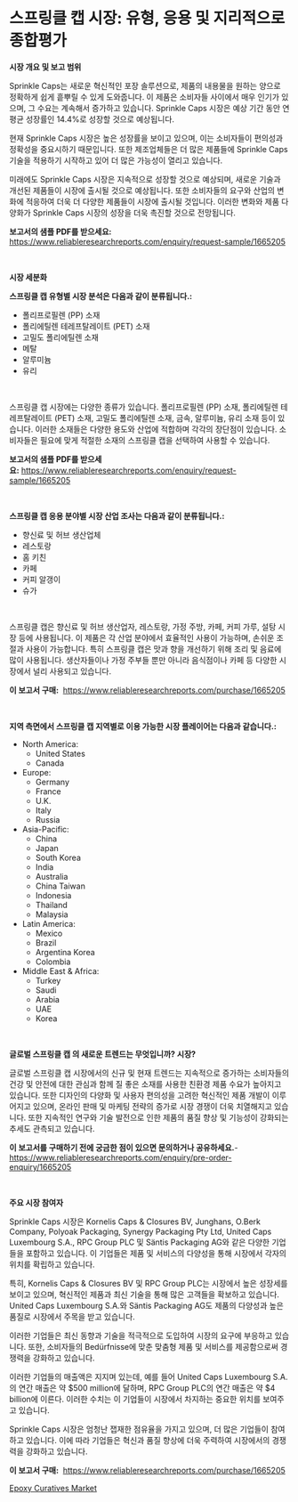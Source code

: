 <p><h1>스프링클 캡 시장: 유형, 응용 및 지리적으로 종합평가</h1></p><p><strong>시장 개요 및 보고 범위</strong></p>
<p><p>Sprinkle Caps는 새로운 혁신적인 포장 솔루션으로, 제품의 내용물을 원하는 양으로 정확하게 쉽게 흩뿌릴 수 있게 도와줍니다. 이 제품은 소비자들 사이에서 매우 인기가 있으며, 그 수요는 계속해서 증가하고 있습니다. Sprinkle Caps 시장은 예상 기간 동안 연평균 성장률인 14.4%로 성장할 것으로 예상됩니다.</p><p>현재 Sprinkle Caps 시장은 높은 성장률을 보이고 있으며, 이는 소비자들이 편의성과 정확성을 중요시하기 때문입니다. 또한 제조업체들은 더 많은 제품들에 Sprinkle Caps 기술을 적용하기 시작하고 있어 더 많은 가능성이 열리고 있습니다.</p><p>미래에도 Sprinkle Caps 시장은 지속적으로 성장할 것으로 예상되며, 새로운 기술과 개선된 제품들이 시장에 출시될 것으로 예상됩니다. 또한 소비자들의 요구와 산업의 변화에 적응하여 더욱 더 다양한 제품들이 시장에 출시될 것입니다. 이러한 변화와 제품 다양화가 Sprinkle Caps 시장의 성장을 더욱 촉진할 것으로 전망됩니다.</p></p>
<p><strong>보고서의 샘플 PDF를 받으세요:</strong> <a href="https://www.reliableresearchreports.com/enquiry/request-sample/1665205">https://www.reliableresearchreports.com/enquiry/request-sample/1665205</a></p>
<p>&nbsp;</p>
<p><strong>시장 세분화</strong></p>
<p><strong>스프링클 캡 유형별 시장 분석은 다음과 같이 분류됩니다.:</strong></p>
<p><ul><li>폴리프로필렌 (PP) 소재</li><li>폴리에틸렌 테레프탈레이트 (PET) 소재</li><li>고밀도 폴리에틸렌 소재</li><li>메탈</li><li>알루미늄</li><li>유리</li></ul></p>
<p>&nbsp;</p>
<p><p>스프링클 캡 시장에는 다양한 종류가 있습니다. 폴리프로필렌 (PP) 소재, 폴리에틸렌 테레프탈레이트 (PET) 소재, 고밀도 폴리에틸렌 소재, 금속, 알루미늄, 유리 소재 등이 있습니다. 이러한 소재들은 다양한 용도와 산업에 적합하며 각각의 장단점이 있습니다. 소비자들은 필요에 맞게 적절한 소재의 스프링클 캡을 선택하여 사용할 수 있습니다.</p></p>
<p><strong>보고서의 샘플 PDF를 받으세요:</strong>&nbsp;<a href="https://www.reliableresearchreports.com/enquiry/request-sample/1665205">https://www.reliableresearchreports.com/enquiry/request-sample/1665205</a></p>
<p>&nbsp;</p>
<p><strong> 스프링클 캡 응용 분야별 시장 산업 조사는 다음과 같이 분류됩니다.:</strong></p>
<p><ul><li>향신료 및 허브 생산업체</li><li>레스토랑</li><li>홈 키친</li><li>카페</li><li>커피 알갱이</li><li>슈가</li></ul></p>
<p>&nbsp;</p>
<p><p>스프링클 캡은 향신료 및 허브 생산업자, 레스토랑, 가정 주방, 카페, 커피 가루, 설탕 시장 등에 사용됩니다. 이 제품은 각 산업 분야에서 효율적인 사용이 가능하며, 손쉬운 조절과 사용이 가능합니다. 특히 스프링클 캡은 맛과 향을 개선하기 위해 조리 및 음료에 많이 사용됩니다. 생산자들이나 가정 주부들 뿐만 아니라 음식점이나 카페 등 다양한 시장에서 널리 사용되고 있습니다.</p></p>
<p><strong>이 보고서 구매:</strong>&nbsp; <a href="https://www.reliableresearchreports.com/purchase/1665205">https://www.reliableresearchreports.com/purchase/1665205</a></p>
<p>&nbsp;</p>
<p><strong>지역 측면에서 스프링클 캡 지역별로 이용 가능한 시장 플레이어는 다음과 같습니다.:</strong></p>
<p><ul>
    <li>
        North America:
        <ul>
            <li>United States</li>
            <li>Canada</li>
        </ul>
    </li>
    <li>
        Europe:
        <ul>
            <li>Germany</li>
            <li>France</li>
            <li>U.K.</li>
            <li>Italy</li>
            <li>Russia</li>
        </ul>
    </li>
    <li>
        Asia-Pacific:
        <ul>
            <li>China</li>
            <li>Japan</li>
            <li>South Korea</li>
            <li>India</li>
            <li>Australia</li>
            <li>China Taiwan</li>
            <li>Indonesia</li>
            <li>Thailand</li>
            <li>Malaysia</li>
        </ul>
    </li>
    <li>
        Latin America:
        <ul>
            <li>Mexico</li>
            <li>Brazil</li>
            <li>Argentina Korea</li>
            <li>Colombia</li>
        </ul>
    </li>
    <li>
        Middle East & Africa:
        <ul>
            <li>Turkey</li>
            <li>Saudi</li>
            <li>Arabia</li>
            <li>UAE</li>
            <li>Korea</li>
        </ul>
    </li>
    </ul></p>
<p>&nbsp;</p>
<p><strong>글로벌 스프링클 캡 의 새로운 트렌드는 무엇입니까? 시장?</strong></p>
<p><p>글로벌 스프링클 캡 시장에서의 신규 및 현재 트렌드는 지속적으로 증가하는 소비자들의 건강 및 안전에 대한 관심과 함께 질 좋은 소재를 사용한 친환경 제품 수요가 높아지고 있습니다. 또한 디자인의 다양화 및 사용자 편의성을 고려한 혁신적인 제품 개발이 이루어지고 있으며, 온라인 판매 및 마케팅 전략의 증가로 시장 경쟁이 더욱 치열해지고 있습니다. 또한 지속적인 연구와 기술 발전으로 인한 제품의 품질 향상 및 기능성이 강화되는 추세도 관측되고 있습니다.</p></p>
<p><strong>이 보고서를 구매하기 전에 궁금한 점이 있으면 문의하거나 공유하세요.</strong>- <a href="https://www.reliableresearchreports.com/enquiry/pre-order-enquiry/1665205">https://www.reliableresearchreports.com/enquiry/pre-order-enquiry/1665205</a></p>
<p>&nbsp;</p>
<p><strong>주요 시장 참여자</strong></p>
<p><p>Sprinkle Caps 시장은 Kornelis Caps & Closures BV, Junghans, O.Berk Company, Polyoak Packaging, Synergy Packaging Pty Ltd, United Caps Luxembourg S.A., RPC Group PLC 및 Säntis Packaging AG와 같은 다양한 기업들을 포함하고 있습니다. 이 기업들은 제품 및 서비스의 다양성을 통해 시장에서 각자의 위치를 확립하고 있습니다.</p><p>특히, Kornelis Caps & Closures BV 및 RPC Group PLC는 시장에서 높은 성장세를 보이고 있으며, 혁신적인 제품과 최신 기술을 통해 많은 고객들을 확보하고 있습니다. United Caps Luxembourg S.A.와 Säntis Packaging AG도 제품의 다양성과 높은 품질로 시장에서 주목을 받고 있습니다.</p><p>이러한 기업들은 최신 동향과 기술을 적극적으로 도입하여 시장의 요구에 부응하고 있습니다. 또한, 소비자들의 Bedürfnisse에 맞춘 맞춤형 제품 및 서비스를 제공함으로써 경쟁력을 강화하고 있습니다.</p><p>이러한 기업들의 매출액은 지지며 있는데, 예를 들어 United Caps Luxembourg S.A.의 연간 매출은 약 $500 million에 달하며, RPC Group PLC의 연간 매출은 약 $4 billion에 이른다. 이러한 수치는 이 기업들이 시장에서 차지하는 중요한 위치를 보여주고 있습니다.</p><p>Sprinkle Caps 시장은 엄청난 잽재한 점유율을 가지고 있으며, 더 많은 기업들이 참여하고 있습니다. 이에 따라 기업들은 혁신과 품질 향상에 더욱 주력하여 시장에서의 경쟁력을 강화하고 있습니다.</p></p>
<p><strong>이 보고서 구매:</strong>&nbsp;&nbsp;<a href="https://www.reliableresearchreports.com/purchase/1665205">https://www.reliableresearchreports.com/purchase/1665205</a></p>
<p><p><a href="https://noble-drawer-34c.notion.site/Epoxy-Curatives-Market-Size-Market-Share-and-Global-Market-Analysis-Report-2024-2031-7a2fb8f8e4b74a51a15fd202c5be0f12">Epoxy Curatives Market</a></p></p>
